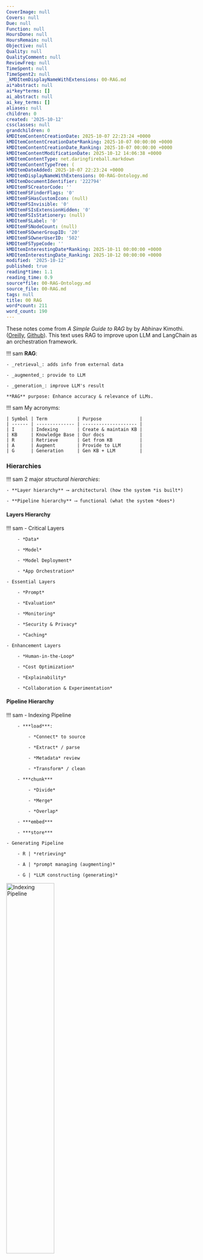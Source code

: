```yaml
---
CoverImage: null
Covers: null
Due: null
Function: null
HoursDone: null
HoursRemain: null
Objective: null
Quality: null
QualityComment: null
ReviewFreq: null
TimeSpent: null
TimeSpent2: null
_kMDItemDisplayNameWithExtensions: 00-RAG.md
ai*abstract: null
ai*key*terms: []
ai_abstract: null
ai_key_terms: []
aliases: null
children: 0
created: '2025-10-12'
cssclasses: null
grandchildren: 0
kMDItemContentCreationDate: 2025-10-07 22:23:24 +0000
kMDItemContentCreationDate*Ranking: 2025-10-07 00:00:00 +0000
kMDItemContentCreationDate_Ranking: 2025-10-07 00:00:00 +0000
kMDItemContentModificationDate: 2025-10-12 14:06:38 +0000
kMDItemContentType: net.daringfireball.markdown
kMDItemContentTypeTree: (
kMDItemDateAdded: 2025-10-07 22:23:24 +0000
kMDItemDisplayNameWithExtensions: 00-RAG-Ontology.md
kMDItemDocumentIdentifier: '222794'
kMDItemFSCreatorCode: ''
kMDItemFSFinderFlags: '0'
kMDItemFSHasCustomIcon: (null)
kMDItemFSInvisible: '0'
kMDItemFSIsExtensionHidden: '0'
kMDItemFSIsStationery: (null)
kMDItemFSLabel: '0'
kMDItemFSNodeCount: (null)
kMDItemFSOwnerGroupID: '20'
kMDItemFSOwnerUserID: '502'
kMDItemFSTypeCode: ''
kMDItemInterestingDate*Ranking: 2025-10-11 00:00:00 +0000
kMDItemInterestingDate_Ranking: 2025-10-12 00:00:00 +0000
modified: '2025-10-12'
published: true
reading*time: 1.1
reading_time: 0.9
source*file: 00-RAG-Ontology.md
source_file: 00-RAG.md
tags: null
title: 00 RAG
word*count: 211
word_count: 190
---
```


These notes come from *A Simple Guide to RAG* by by Abhinav Kimothi. ([Oreilly](https://learning.oreilly.com/library/view/a-simple-guide/9781633435858/OEBPS/Text/part-1.html), [Github](https://github.com/abhinav-kimothi/A-Simple-Guide-to-RAG)). This text uses RAG to improve upon LLM and LangChain as an orchestration framework.

!!! sam
    **RAG**:

    - _retrieval_: adds info from external data

    - _augmented_: provide to LLM

    - _generation_: improve LLM's result

    **RAG** purpose: Enhance accuracy & relevance of LLMs.




!!! sam
    My acronyms:

    | Symbol | Term           | Purpose              |
    | ------ | -------------- | -------------------- |
    | I      | Indexing       | Create & maintain KB |
    | KB     | Knowledge Base | Our docs             |
    | R      | Retrieve       | Get from KB          |
    | A      | Augment        | Provide to LLM       |
    | G      | Generation     | Gen KB + LLM         |




### Hierarchies

!!! sam
    2 major *structural hierarchies*:

    - **Layer hierarchy** ⟶ architectural (how the system *is built*)

    - **Pipeline hierarchy** ⟶ functional (what the system *does*)



#### Layers Hierarchy

!!! sam
    - Critical Layers

        - *Data*

        - *Model*

        - *Model Deployment*

        - *App Orchestration*

    - Essential Layers

        - *Prompt*

        - *Evaluation*

        - *Monitoring*

        - *Security & Privacy*

        - *Caching*

    - Enhancement Layers

        - *Human-in-the-Loop*

        - *Cost Optimization*

        - *Explainability*

        - *Collaboration & Experimentation*



#### Pipeline Hierarchy
!!! sam
    - Indexing Pipeline

        - ***load***:

            - *Connect* to source

            - *Extract* / parse

            - *Metadata* review

            - *Transform* / clean

        - ***chunk***

            - *Divide*

            - *Merge*

            - *Overlap*

        - ***embed***

        - ***store***

    - Generating Pipeline

        - R | *retrieving*

        - A | *prompt managing (augmenting)*

        - G | *LLM constructing (generating)*






<img src="https://i.imgur.com/clHMu8p.png" alt="Indexing Pipeline" width="50%">
<img src="https://i.imgur.com/Ab8rMqF.png" alt="Generation Pipeline" width="50%">